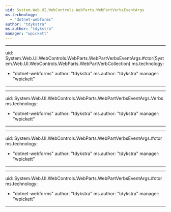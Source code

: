 ```yaml
---
uid: System.Web.UI.WebControls.WebParts.WebPartVerbsEventArgs
ms.technology: 
  - "dotnet-webforms"
author: "tdykstra"
ms.author: "tdykstra"
manager: "wpickett"
---
```


---
uid: System.Web.UI.WebControls.WebParts.WebPartVerbsEventArgs.#ctor(System.Web.UI.WebControls.WebParts.WebPartVerbCollection)
ms.technology: 
  - "dotnet-webforms"
author: "tdykstra"
ms.author: "tdykstra"
manager: "wpickett"
---

---
uid: System.Web.UI.WebControls.WebParts.WebPartVerbsEventArgs.Verbs
ms.technology: 
  - "dotnet-webforms"
author: "tdykstra"
ms.author: "tdykstra"
manager: "wpickett"
---

---
uid: System.Web.UI.WebControls.WebParts.WebPartVerbsEventArgs.#ctor
ms.technology: 
  - "dotnet-webforms"
author: "tdykstra"
ms.author: "tdykstra"
manager: "wpickett"
---

---
uid: System.Web.UI.WebControls.WebParts.WebPartVerbsEventArgs.#ctor
ms.technology: 
  - "dotnet-webforms"
author: "tdykstra"
ms.author: "tdykstra"
manager: "wpickett"
---
